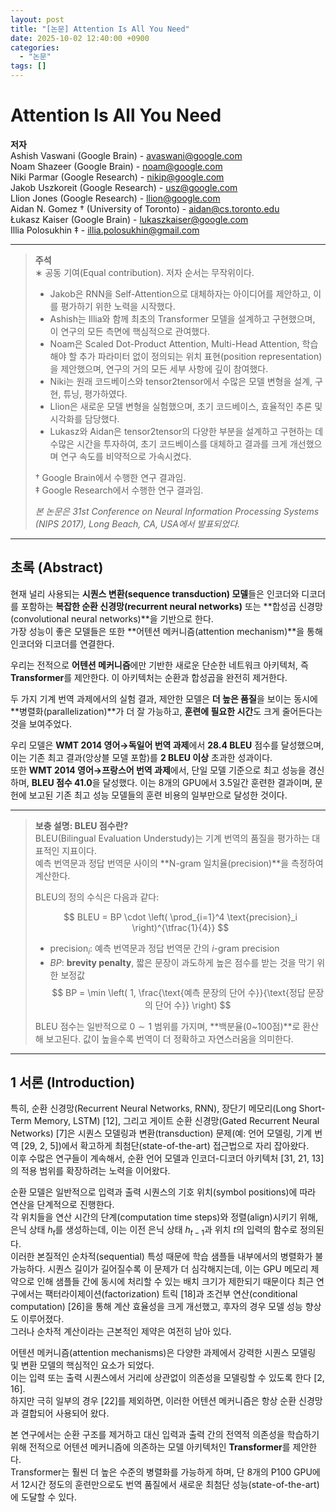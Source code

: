 ```yaml
---
layout: post
title: "[논문] Attention Is All You Need"
date: 2025-10-02 12:40:00 +0900
categories:
  - "논문"
tags: []
---
```


# Attention Is All You Need  

**저자**  
Ashish Vaswani (Google Brain) - avaswani@google.com  
Noam Shazeer (Google Brain) - noam@google.com  
Niki Parmar (Google Research) - nikip@google.com  
Jakob Uszkoreit (Google Research) - usz@google.com  
Llion Jones (Google Research) - llion@google.com  
Aidan N. Gomez † (University of Toronto) - aidan@cs.toronto.edu  
Łukasz Kaiser (Google Brain) - lukaszkaiser@google.com  
Illia Polosukhin ‡ - illia.polosukhin@gmail.com  

---

> **주석**  
> ∗ 공동 기여(Equal contribution). 저자 순서는 무작위이다.  
> - Jakob은 RNN을 Self-Attention으로 대체하자는 아이디어를 제안하고, 이를 평가하기 위한 노력을 시작했다.  
> - Ashish는 Illia와 함께 최초의 Transformer 모델을 설계하고 구현했으며, 이 연구의 모든 측면에 핵심적으로 관여했다.  
> - Noam은 Scaled Dot-Product Attention, Multi-Head Attention, 학습해야 할 추가 파라미터 없이 정의되는 위치 표현(position representation)을 제안했으며, 연구의 거의 모든 세부 사항에 깊이 참여했다.  
> - Niki는 원래 코드베이스와 tensor2tensor에서 수많은 모델 변형을 설계, 구현, 튜닝, 평가하였다.  
> - Llion은 새로운 모델 변형을 실험했으며, 초기 코드베이스, 효율적인 추론 및 시각화를 담당했다.  
> - Lukasz와 Aidan은 tensor2tensor의 다양한 부분을 설계하고 구현하는 데 수많은 시간을 투자하여, 초기 코드베이스를 대체하고 결과를 크게 개선했으며 연구 속도를 비약적으로 가속시켰다.  
> 
> † Google Brain에서 수행한 연구 결과임.  
> ‡ Google Research에서 수행한 연구 결과임.  
> 
> *본 논문은 31st Conference on Neural Information Processing Systems (NIPS 2017), Long Beach, CA, USA에서 발표되었다.*

---

## 초록 (Abstract)  

현재 널리 사용되는 **시퀀스 변환(sequence transduction) 모델**들은 인코더와 디코더를 포함하는 **복잡한 순환 신경망(recurrent neural networks)** 또는 **합성곱 신경망(convolutional neural networks)**을 기반으로 한다.  
가장 성능이 좋은 모델들은 또한 **어텐션 메커니즘(attention mechanism)**을 통해 인코더와 디코더를 연결한다.  

우리는 전적으로 **어텐션 메커니즘**에만 기반한 새로운 단순한 네트워크 아키텍처, 즉 **Transformer**를 제안한다. 이 아키텍처는 순환과 합성곱을 완전히 제거한다.  

두 가지 기계 번역 과제에서의 실험 결과, 제안한 모델은 **더 높은 품질**을 보이는 동시에 **병렬화(parallelization)**가 더 잘 가능하고, **훈련에 필요한 시간**도 크게 줄어든다는 것을 보여주었다.  

우리 모델은 **WMT 2014 영어→독일어 번역 과제**에서 **28.4 BLEU** 점수를 달성했으며, 이는 기존 최고 결과(앙상블 모델 포함)를 **2 BLEU 이상** 초과한 성과이다.  
또한 **WMT 2014 영어→프랑스어 번역 과제**에서, 단일 모델 기준으로 최고 성능을 경신하며, **BLEU 점수 41.0**을 달성했다. 이는 8개의 GPU에서 3.5일간 훈련한 결과이며, 문헌에 보고된 기존 최고 성능 모델들의 훈련 비용의 일부만으로 달성한 것이다.  
  
---  

> **보충 설명: BLEU 점수란?**  
> BLEU(Bilingual Evaluation Understudy)는 기계 번역의 품질을 평가하는 대표적인 지표이다.  
> 예측 번역문과 정답 번역문 사이의 **N-gram 일치율(precision)**을 측정하여 계산한다.  
> 
> BLEU의 정의 수식은 다음과 같다:  
> 
> $$
> BLEU = BP \cdot \left( \prod_{i=1}^4 \text{precision}_i \right)^{\tfrac{1}{4}}
> $$  
> 
> - $\text{precision}_i$: 예측 번역문과 정답 번역문 간의 $i$-gram precision  
> - $BP$: **brevity penalty**, 짧은 문장이 과도하게 높은 점수를 받는 것을 막기 위한 보정값  
>   $$
>   BP = \min \left( 1, \frac{\text{예측 문장의 단어 수}}{\text{정답 문장의 단어 수}} \right)
>   $$  
> 
> BLEU 점수는 일반적으로 $0 \sim 1$ 범위를 가지며, **백분율(0~100점)**로 환산해 보고된다. 값이 높을수록 번역이 더 정확하고 자연스러움을 의미한다.

---

## 1 서론 (Introduction)  

특히, 순환 신경망(Recurrent Neural Networks, RNN), 장단기 메모리(Long Short-Term Memory, LSTM) [12], 그리고 게이트 순환 신경망(Gated Recurrent Neural Networks) [7]은 시퀀스 모델링과 변환(transduction) 문제(예: 언어 모델링, 기계 번역 [29, 2, 5])에서 확고하게 최첨단(state-of-the-art) 접근법으로 자리 잡아왔다.  
이후 수많은 연구들이 계속해서, 순환 언어 모델과 인코더-디코더 아키텍처 [31, 21, 13]의 적용 범위를 확장하려는 노력을 이어왔다.  

순환 모델은 일반적으로 입력과 출력 시퀀스의 기호 위치(symbol positions)에 따라 연산을 단계적으로 진행한다.  
각 위치들을 연산 시간의 단계(computation time steps)와 정렬(align)시키기 위해, 은닉 상태 $h_t$를 생성하는데, 이는 이전 은닉 상태 $h_{t-1}$과 위치 $t$의 입력의 함수로 정의된다.  
이러한 본질적인 순차적(sequential) 특성 때문에 학습 샘플들 내부에서의 병렬화가 불가능하다. 시퀀스 길이가 길어질수록 이 문제가 더 심각해지는데, 이는 GPU 메모리 제약으로 인해 샘플들 간에 동시에 처리할 수 있는 배치 크기가 제한되기 때문이다
최근 연구에서는 팩터라이제이션(factorization) 트릭 [18]과 조건부 연산(conditional computation) [26]을 통해 계산 효율성을 크게 개선했고, 후자의 경우 모델 성능 향상도 이루어졌다.  
그러나 순차적 계산이라는 근본적인 제약은 여전히 남아 있다.  

어텐션 메커니즘(attention mechanisms)은 다양한 과제에서 강력한 시퀀스 모델링 및 변환 모델의 핵심적인 요소가 되었다.  
이는 입력 또는 출력 시퀀스에서 거리에 상관없이 의존성을 모델링할 수 있도록 한다 [2, 16].  
하지만 극히 일부의 경우 [22]를 제외하면, 이러한 어텐션 메커니즘은 항상 순환 신경망과 결합되어 사용되어 왔다.  

본 연구에서는 순환 구조를 제거하고 대신 입력과 출력 간의 전역적 의존성을 학습하기 위해 전적으로 어텐션 메커니즘에 의존하는 모델 아키텍처인 **Transformer**를 제안한다.  
Transformer는 훨씬 더 높은 수준의 병렬화를 가능하게 하며, 단 8개의 P100 GPU에서 12시간 정도의 훈련만으로도 번역 품질에서 새로운 최첨단 성능(state-of-the-art)에 도달할 수 있다.  
